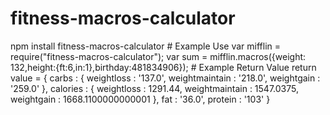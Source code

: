# fitness-macros-calculator
npm install fitness-macros-calculator
	# Example Use
		var mifflin = require("fitness-macros-calculator");
        var sum = mifflin.macros({weight: 132,height:{ft:6,in:1},birthday:481834906});
    # Example Return Value
        return value =  { carbs : { weightloss : '137.0', weightmaintain : '218.0', weightgain : '259.0' }, calories : { weightloss : 1291.44, weightmaintain : 1547.0375, weightgain : 1668.1100000000001 }, fat : '36.0', protein : '103' }
